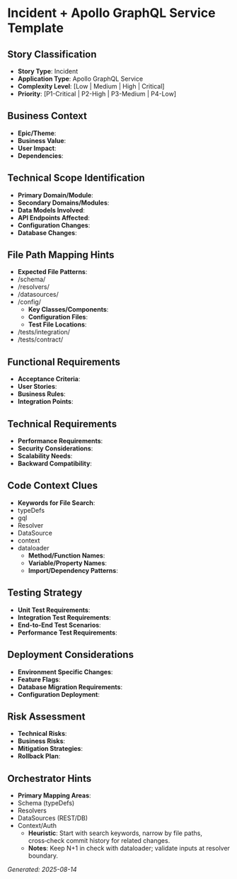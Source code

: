 # Incident + Apollo GraphQL Service Template


## Story Classification
- **Story Type**: Incident
- **Application Type**: Apollo GraphQL Service
- **Complexity Level**: [Low | Medium | High | Critical]
- **Priority**: [P1-Critical | P2-High | P3-Medium | P4-Low]


## Business Context
- **Epic/Theme**: 
- **Business Value**: 
- **User Impact**: 
- **Dependencies**:


## Technical Scope Identification
- **Primary Domain/Module**: 
- **Secondary Domains/Modules**: 
- **Data Models Involved**: 
- **API Endpoints Affected**: 
- **Configuration Changes**: 
- **Database Changes**:


## File Path Mapping Hints
- **Expected File Patterns**:
- /schema/
- /resolvers/
- /datasources/
- /config/
    - **Key Classes/Components**: 
    - **Configuration Files**: 
    - **Test File Locations**:
- /tests/integration/
- /tests/contract/


## Functional Requirements
- **Acceptance Criteria**: 
- **User Stories**: 
- **Business Rules**: 
- **Integration Points**:


## Technical Requirements
- **Performance Requirements**: 
- **Security Considerations**: 
- **Scalability Needs**: 
- **Backward Compatibility**:


## Code Context Clues
- **Keywords for File Search**:
- typeDefs
- gql
- Resolver
- DataSource
- context
- dataloader
    - **Method/Function Names**: 
    - **Variable/Property Names**: 
    - **Import/Dependency Patterns**:


## Testing Strategy
- **Unit Test Requirements**: 
- **Integration Test Requirements**: 
- **End-to-End Test Scenarios**: 
- **Performance Test Requirements**:


## Deployment Considerations
- **Environment Specific Changes**: 
- **Feature Flags**: 
- **Database Migration Requirements**: 
- **Configuration Deployment**:


## Risk Assessment
- **Technical Risks**: 
- **Business Risks**: 
- **Mitigation Strategies**: 
- **Rollback Plan**:


## Orchestrator Hints
- **Primary Mapping Areas**:
- Schema (typeDefs)
- Resolvers
- DataSources (REST/DB)
- Context/Auth
    - **Heuristic**: Start with search keywords, narrow by file paths, cross‑check commit history for related changes.
    - **Notes**: Keep N+1 in check with dataloader; validate inputs at resolver boundary.


_Generated: 2025-08-14_

